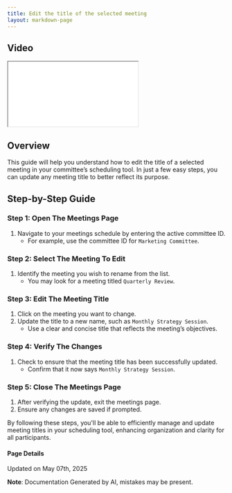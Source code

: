 ```yaml
---
title: Edit the title of the selected meeting
layout: markdown-page
---
```


## Video 
<div class="container my-5">
	<div class="embed-responsive embed-responsive-16by9">
		<iframe class="embed-responsive-item" src="..\media\meetings\edit_the_title_of_the_selected_meeting\Edit_the_title_of_the_selected_meeting.webm" allowfullscreen></iframe>
	</div>
</div>

## Overview
This guide will help you understand how to edit the title of a selected meeting in your committee’s scheduling tool. In just a few easy steps, you can update any meeting title to better reflect its purpose.

## Step-by-Step Guide

### Step 1: Open The Meetings Page
1. Navigate to your meetings schedule by entering the active committee ID.
   - For example, use the committee ID for `Marketing Committee`.

### Step 2: Select The Meeting To Edit
1. Identify the meeting you wish to rename from the list.
   - You may look for a meeting titled `Quarterly Review`.

### Step 3: Edit The Meeting Title
1. Click on the meeting you want to change.
2. Update the title to a new name, such as `Monthly Strategy Session`.
   - Use a clear and concise title that reflects the meeting’s objectives.

### Step 4: Verify The Changes
1. Check to ensure that the meeting title has been successfully updated.
   - Confirm that it now says `Monthly Strategy Session`.

### Step 5: Close The Meetings Page
1. After verifying the update, exit the meetings page.
2. Ensure any changes are saved if prompted.



By following these steps, you'll be able to efficiently manage and update meeting titles in your scheduling tool, enhancing organization and clarity for all participants.

#### Page Details
Updated on May 07th, 2025

**Note**: Documentation Generated by AI, mistakes may be present.